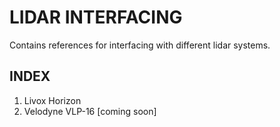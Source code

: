 # LIDAR INTERFACING 


Contains references for interfacing with different lidar systems. 



## INDEX 
1. Livox Horizon 
2. Velodyne VLP-16  [coming soon]



